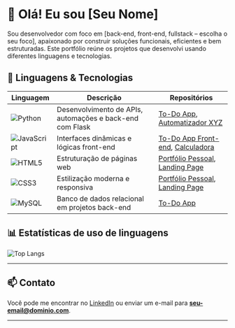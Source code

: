 # 👋 Olá! Eu sou [Seu Nome]

Sou desenvolvedor com foco em [back-end, front-end, fullstack – escolha o seu foco], apaixonado por construir soluções funcionais, eficientes e bem estruturadas. Este portfólio reúne os projetos que desenvolvi usando diferentes linguagens e tecnologias.

## 🚀 Linguagens & Tecnologias

| Linguagem | Descrição | Repositórios |
|----------|-----------|--------------|
| ![Python](https://img.shields.io/badge/-Python-3776AB?style=flat&logo=python&logoColor=white) | Desenvolvimento de APIs, automações e back-end com Flask | [To-Do App](https://github.com/seu-usuario/nome-do-repo-todo), [Automatizador XYZ](https://github.com/seu-usuario/automatizador-xyz) |
| ![JavaScript](https://img.shields.io/badge/-JavaScript-F7DF1E?style=flat&logo=javascript&logoColor=black) | Interfaces dinâmicas e lógicas front-end | [To-Do App Front-end](https://github.com/seu-usuario/nome-do-repo-frontend), [Calculadora](https://github.com/seu-usuario/calculadora-js) |
| ![HTML5](https://img.shields.io/badge/-HTML5-E34F26?style=flat&logo=html5&logoColor=white) | Estruturação de páginas web | [Portfólio Pessoal](https://github.com/seu-usuario/portfolio-html), [Landing Page](https://github.com/seu-usuario/landing-page) |
| ![CSS3](https://img.shields.io/badge/-CSS3-1572B6?style=flat&logo=css3&logoColor=white) | Estilização moderna e responsiva | [Portfólio Pessoal](https://github.com/seu-usuario/portfolio-html), [Landing Page](https://github.com/seu-usuario/landing-page) |
| ![MySQL](https://img.shields.io/badge/-MySQL-4479A1?style=flat&logo=mysql&logoColor=white) | Banco de dados relacional em projetos back-end | [To-Do App](https://github.com/seu-usuario/nome-do-repo-todo) |

## 📊 Estatísticas de uso de linguagens

![Top Langs](https://github-readme-stats.vercel.app/api/top-langs/?username=seu-usuario&layout=compact&langs_count=8&theme=tokyonight)

---

## 📫 Contato

Você pode me encontrar no [LinkedIn](https://linkedin.com/in/seu-usuario) ou enviar um e-mail para **seu-email@dominio.com**.

---
